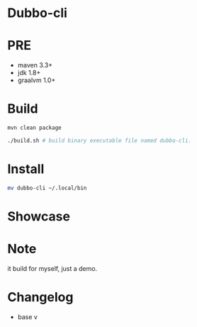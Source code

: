 # Dubbo-cli

# PRE
- maven 3.3+
- jdk 1.8+
- graalvm 1.0+

# Build
```bash
mvn clean package

./build.sh # build binary executable file named dubbo-cli.

```

# Install
```bash
mv dubbo-cli ~/.local/bin
```

# Showcase


# Note
it build for myself, just a demo.

# Changelog
- base v
